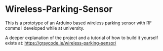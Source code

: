 # Wireless-Parking-Sensor

This is a prototype of an Arduino based wireless parking sensor with RF comms I developed while at university.

A deeper explanation of the project and a tutorial of how to build it yourself exists at: https://graycode.ie/wireless-parking-sensor/
